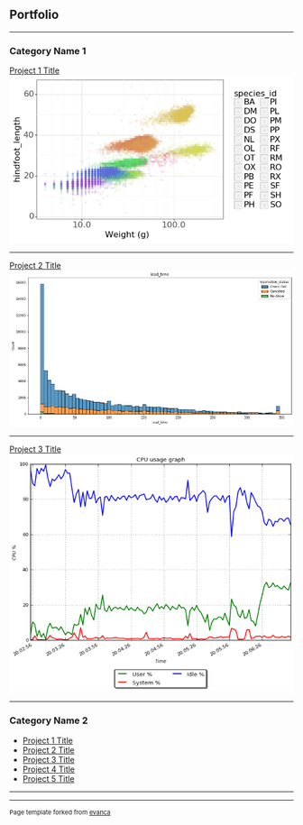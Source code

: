 ## Portfolio

---

### Category Name 1 

[Project 1 Title](/sample_page)
<img src="images/dummy_1.png?raw=true"/>

---
[Project 2 Title](/pdf/sample_presentation.pdf)
<img src="images/dummy_2.png?raw=true"/>

---
[Project 3 Title](http://example.com/)
<img src="images/dummy_3.png?raw=true"/>

---

### Category Name 2

- [Project 1 Title](http://example.com/)
- [Project 2 Title](http://example.com/)
- [Project 3 Title](http://example.com/)
- [Project 4 Title](http://example.com/)
- [Project 5 Title](http://example.com/)

---




---
<p style="font-size:11px">Page template forked from <a href="https://github.com/evanca/quick-portfolio">evanca</a></p>
<!-- Remove above link if you don't want to attibute -->
